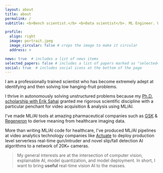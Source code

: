 ```yaml
---
layout: about
title: about
permalink: /
subtitle: <b>Bench scientist.</b> <b>Data scientist</b>. ML Engineer. Father. 

profile:
  align: right
  image: portrait.jpeg
  image_circular: false # crops the image to make it circular
  address: >

news: true  # includes a list of news items
selected_papers: false # includes a list of papers marked as "selected={true}"
social: true  # includes social icons at the bottom of the page
---
```


I am a professionally trained scientist who has become extremely adept at identifying and then solving low hanging-fruit problems. 

I thrive in autonomously solving unstructured problems because my [Ph.D. scholarship with Erik Sahai](http://crick.ac.uk) granted me rigorous scientific discipline with a particular penchant for video acquisition & analysis using ML/AI.  

I've made ML/AI tools at amazing pharmaceutical companies such as [GSK](http://gsk.ai) & [Regeneron](http://www.regeneron.com) to derive meaning from healthcare imaging data.

More than writing ML/AI code for healthcare, I've produced ML/AI pipelines at video analytics technology companies like [Actuate](http://actuate.ai) to deploy production level serverless real-time gun/intruder and novel slip/fall detection AI algorithms to a network of 20K+ cameras.  

> My general interests are at the intersection of computer vision, explainable AI, model quantization, and model deployment. In short, I want to bring **useful** real-time vision AI to the masses. 